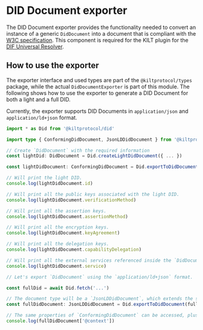 # DID Document exporter

The DID Document exporter provides the functionality needed to convert an instance of a generic `DidDocument` into a document that is compliant with the [W3C specification](https://www.w3.org/TR/did-core/). This component is required for the KILT plugin for the [DIF Universal Resolver](https://dev.uniresolver.io/).

## How to use the exporter

The exporter interface and used types are part of the `@kiltprotocol/types` package, while the actual `DidDocumentExporter` is part of this module. The following shows how to use the exporter to generate a DID Document for both a light and a full DID.

Currently, the exporter supports DID Documents in `application/json` and `application/ld+json` format.

```typescript
import * as Did from '@kiltprotocol/did'

import type { ConformingDidDocument, JsonLDDidDocument } from '@kiltprotocol/types'

// Create `DidDocument` with the required information
const lightDid: DidDocument = Did.createLightDidDocument({ ... })

const lightDidDocument: ConformingDidDocument = Did.exportToDidDocument(lightDid, 'application/json')

// Will print the light DID.
console.log(lightDidDocument.id)

// Will print all the public keys associated with the light DID.
console.log(lightDidDocument.verificationMethod)

// Will print all the assertion keys.
console.log(lightDidDocument.assertionMethod)

// Will print all the encryption keys.
console.log(lightDidDocument.keyAgreement)

// Will print all the delegation keys.
console.log(lightDidDocument.capabilityDelegation)

// Will print all the external services referenced inside the `DidDocument` instance.
console.log(lightDidDocument.service)

// Let's export `DidDocument` using the `application/ld+json` format.

const fullDid = await Did.fetch('...')

// The document type will be a `JsonLDDidDocument`, which extends the simpler `ConformingDidDocument`.
const fullDidDocument: JsonLDDidDocument = Did.exportToDidDocument(fullDid, 'application/ld+json')

// The same properties of `ConformingDidDocument` can be accessed, plus a `@context` property required by the JSON-LD specification.
console.log(fullDidDocument['@context'])
```
